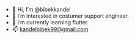 - 👋 Hi, I’m @bibekkandel
- 👀 I’m interested in costumer support engineer.
- 🌱 I’m currently learning flutter.
- 📫 kandelbibek99@gmail.com

<!---
bibekkandel/bibekkandel is a ✨ special ✨ repository because its `README.md` (this file) appears on your GitHub profile.
You can click the Preview link to take a look at your changes.
--->
